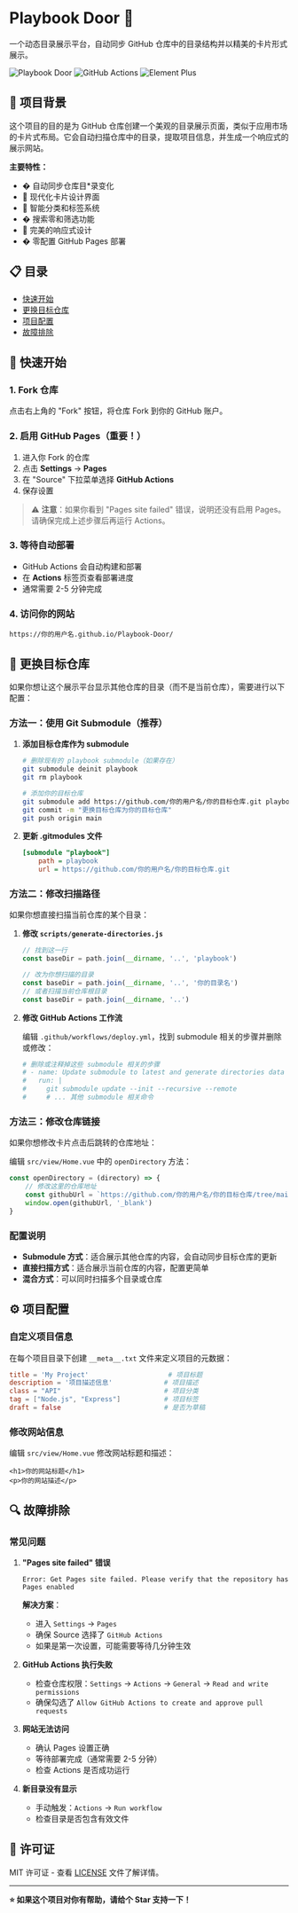 # Playbook Door 🚪

一个动态目录展示平台，自动同步 GitHub 仓库中的目录结构并以精美的卡片形式展示。

![Playbook Door](https://img.shields.io/badge/Vue-3.x-4FC08D?style=flat-square&logo=vue.js)
![GitHub Actions](https://img.shields.io/badge/GitHub-Actions-2088FF?style=flat-square&logo=github-actions)
![Element Plus](https://img.shields.io/badge/Element-Plus-409EFF?style=flat-square)

## 🌟 项目背景

这个项目的目的是为 GitHub 仓库创建一个美观的目录展示页面，类似于应用市场的卡片式布局。它会自动扫描仓库中的目录，提取项目信息，并生成一个响应式的展示网站。

**主要特性：**
- � 自动同步仓库目*录变化
- 🎨 现代化卡片设计界面  
- 🤖 智能分类和标签系统
- � 搜索零和筛选功能
- 📱 完美的响应式设计
- � 零配置 GitHub Pages 部署

## 📋 目录

- [快速开始](#-快速开始)
- [更换目标仓库](#-更换目标仓库)
- [项目配置](#-项目配置)
- [故障排除](#-故障排除)

## 🚀 快速开始

### 1. Fork 仓库
点击右上角的 "Fork" 按钮，将仓库 Fork 到你的 GitHub 账户。

### 2. 启用 GitHub Pages（重要！）
1. 进入你 Fork 的仓库
2. 点击 **Settings** → **Pages**
3. 在 "Source" 下拉菜单选择 **GitHub Actions**
4. 保存设置

> ⚠️ **注意**：如果你看到 "Pages site failed" 错误，说明还没有启用 Pages。请确保完成上述步骤后再运行 Actions。

### 3. 等待自动部署
- GitHub Actions 会自动构建和部署
- 在 **Actions** 标签页查看部署进度
- 通常需要 2-5 分钟完成

### 4. 访问你的网站
```
https://你的用户名.github.io/Playbook-Door/
```

## 🔄 更换目标仓库

如果你想让这个展示平台显示其他仓库的目录（而不是当前仓库），需要进行以下配置：

### 方法一：使用 Git Submodule（推荐）

1. **添加目标仓库作为 submodule**
   ```bash
   # 删除现有的 playbook submodule（如果存在）
   git submodule deinit playbook
   git rm playbook
   
   # 添加你的目标仓库
   git submodule add https://github.com/你的用户名/你的目标仓库.git playbook
   git commit -m "更换目标仓库为你的目标仓库"
   git push origin main
   ```

2. **更新 .gitmodules 文件**
   ```ini
   [submodule "playbook"]
       path = playbook
       url = https://github.com/你的用户名/你的目标仓库.git
   ```

### 方法二：修改扫描路径

如果你想直接扫描当前仓库的某个目录：

1. **修改 `scripts/generate-directories.js`**
   ```javascript
   // 找到这一行
   const baseDir = path.join(__dirname, '..', 'playbook')
   
   // 改为你想扫描的目录
   const baseDir = path.join(__dirname, '..', '你的目录名')
   // 或者扫描当前仓库根目录
   const baseDir = path.join(__dirname, '..')
   ```

2. **修改 GitHub Actions 工作流**
   
   编辑 `.github/workflows/deploy.yml`，找到 submodule 相关的步骤并删除或修改：
   ```yaml
   # 删除或注释掉这些 submodule 相关的步骤
   # - name: Update submodule to latest and generate directories data
   #   run: |
   #     git submodule update --init --recursive --remote
   #     # ... 其他 submodule 相关命令
   ```

### 方法三：修改仓库链接

如果你想修改卡片点击后跳转的仓库地址：

编辑 `src/view/Home.vue` 中的 `openDirectory` 方法：
```javascript
const openDirectory = (directory) => {
    // 修改这里的仓库地址
    const githubUrl = `https://github.com/你的用户名/你的目标仓库/tree/main/${directoryName}`
    window.open(githubUrl, '_blank')
}
```

### 配置说明

- **Submodule 方式**：适合展示其他仓库的内容，会自动同步目标仓库的更新
- **直接扫描方式**：适合展示当前仓库的内容，配置更简单
- **混合方式**：可以同时扫描多个目录或仓库

## ⚙️ 项目配置

### 自定义项目信息

在每个项目目录下创建 `__meta__.txt` 文件来定义项目的元数据：

```toml
title = 'My Project'                    # 项目标题
description = '项目描述信息'             # 项目描述  
class = "API"                          # 项目分类
tag = ["Node.js", "Express"]           # 项目标签
draft = false                          # 是否为草稿
```

### 修改网站信息

编辑 `src/view/Home.vue` 修改网站标题和描述：
```vue
<h1>你的网站标题</h1>
<p>你的网站描述</p>
```



## 🔍 故障排除

### 常见问题

1. **"Pages site failed" 错误**
   ```
   Error: Get Pages site failed. Please verify that the repository has Pages enabled
   ```
   **解决方案**：
   - 进入 `Settings` → `Pages`
   - 确保 Source 选择了 `GitHub Actions`
   - 如果是第一次设置，可能需要等待几分钟生效

2. **GitHub Actions 执行失败**
   - 检查仓库权限：`Settings` → `Actions` → `General` → `Read and write permissions`
   - 确保勾选了 `Allow GitHub Actions to create and approve pull requests`

3. **网站无法访问**
   - 确认 Pages 设置正确
   - 等待部署完成（通常需要 2-5 分钟）
   - 检查 Actions 是否成功运行

4. **新目录没有显示**
   - 手动触发：`Actions` → `Run workflow`
   - 检查目录是否包含有效文件

## 📄 许可证

MIT 许可证 - 查看 [LICENSE](LICENSE) 文件了解详情。

---

**⭐ 如果这个项目对你有帮助，请给个 Star 支持一下！**
